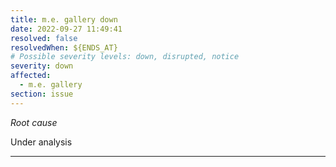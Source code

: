```yaml
---
title: m.e. gallery down
date: 2022-09-27 11:49:41
resolved: false
resolvedWhen: ${ENDS_AT}
# Possible severity levels: down, disrupted, notice
severity: down
affected:
  - m.e. gallery
section: issue
---
```


*Root cause*

Under analysis

---


